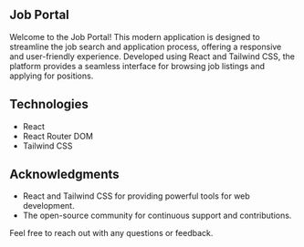 ## Job Portal

Welcome to the Job Portal! This modern application is designed to streamline the job search and application process, offering a responsive and user-friendly experience. Developed using React and Tailwind CSS, the platform provides a seamless interface for browsing job listings and applying for positions. 

## Technologies
- React
- React Router DOM
- Tailwind CSS

## Acknowledgments
- React and Tailwind CSS for providing powerful tools for web development.
- The open-source community for continuous support and contributions.

Feel free to reach out with any questions or feedback.